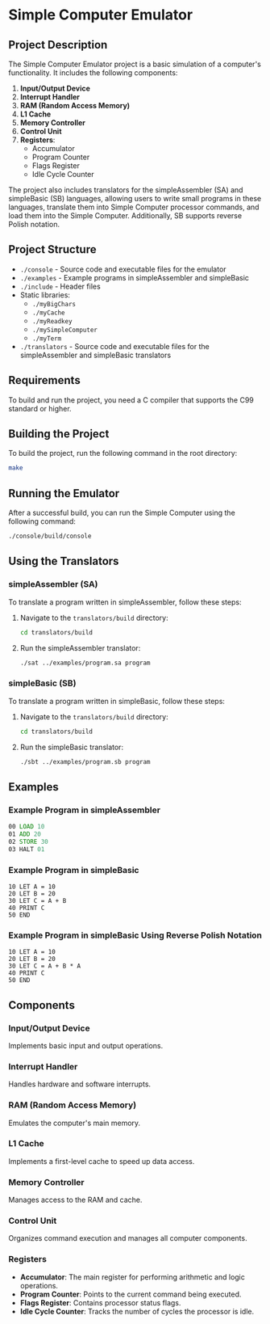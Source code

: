 # Simple Computer Emulator

## Project Description

The Simple Computer Emulator project is a basic simulation of a computer's functionality. It includes the following components:

1. **Input/Output Device**
2. **Interrupt Handler**
3. **RAM (Random Access Memory)**
4. **L1 Cache**
5. **Memory Controller**
6. **Control Unit**
7. **Registers**:
   - Accumulator
   - Program Counter
   - Flags Register
   - Idle Cycle Counter

The project also includes translators for the simpleAssembler (SA) and simpleBasic (SB) languages, allowing users to write small programs in these languages, translate them into Simple Computer processor commands, and load them into the Simple Computer. Additionally, SB supports reverse Polish notation.

## Project Structure

- `./console` - Source code and executable files for the emulator
- `./examples` - Example programs in simpleAssembler and simpleBasic
- `./include` - Header files
- Static libraries:
  - `./myBigChars`
  - `./myCache`
  - `./myReadkey`
  - `./mySimpleComputer`
  - `./myTerm`
- `./translators` - Source code and executable files for the simpleAssembler and simpleBasic translators

## Requirements

To build and run the project, you need a C compiler that supports the C99 standard or higher.

## Building the Project

To build the project, run the following command in the root directory:

```sh
make
```

## Running the Emulator

After a successful build, you can run the Simple Computer using the following command:

```sh
./console/build/console
```

## Using the Translators

### simpleAssembler (SA)

To translate a program written in simpleAssembler, follow these steps:

1. Navigate to the `translators/build` directory:
    ```sh
    cd translators/build
    ```
2. Run the simpleAssembler translator:
    ```sh
    ./sat ../examples/program.sa program
    ```

### simpleBasic (SB)

To translate a program written in simpleBasic, follow these steps:

1. Navigate to the `translators/build` directory:
    ```sh
    cd translators/build
    ```
2. Run the simpleBasic translator:
    ```sh
    ./sbt ../examples/program.sb program 
    ```

## Examples

### Example Program in simpleAssembler

```asm
00 LOAD 10
01 ADD 20
02 STORE 30
03 HALT 01
```

### Example Program in simpleBasic

```basic
10 LET A = 10
20 LET B = 20
30 LET C = A + B
40 PRINT C
50 END
```

### Example Program in simpleBasic Using Reverse Polish Notation

```basic
10 LET A = 10
20 LET B = 20
30 LET C = A + B * A
40 PRINT C
50 END
```

## Components

### Input/Output Device

Implements basic input and output operations.

### Interrupt Handler

Handles hardware and software interrupts.

### RAM (Random Access Memory)

Emulates the computer's main memory.

### L1 Cache

Implements a first-level cache to speed up data access.

### Memory Controller

Manages access to the RAM and cache.

### Control Unit

Organizes command execution and manages all computer components.

### Registers

- **Accumulator**: The main register for performing arithmetic and logic operations.
- **Program Counter**: Points to the current command being executed.
- **Flags Register**: Contains processor status flags.
- **Idle Cycle Counter**: Tracks the number of cycles the processor is idle.
